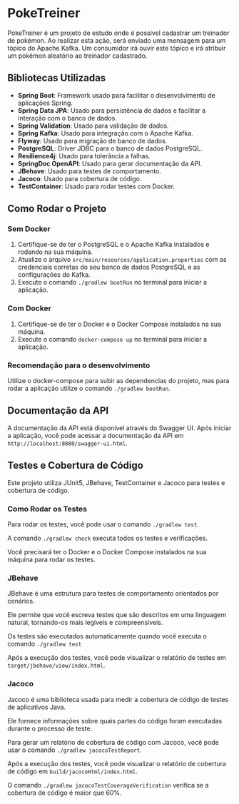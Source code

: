# PokeTreiner

PokeTreiner é um projeto de estudo onde é possível cadastrar um treinador de pokémon.
Ao realizar esta ação, será enviado uma mensagem para um tópico do Apache Kafka.
Um consumidor irá ouvir este tópico e irá atribuir um pokémon aleatório ao treinador cadastrado.

## Bibliotecas Utilizadas

- **Spring Boot**: Framework usado para facilitar o desenvolvimento de aplicações Spring.
- **Spring Data JPA**: Usado para persistência de dados e facilitar a interação com o banco de dados.
- **Spring Validation**: Usado para validação de dados.
- **Spring Kafka**: Usado para integração com o Apache Kafka.
- **Flyway**: Usado para migração de banco de dados.
- **PostgreSQL**: Driver JDBC para o banco de dados PostgreSQL.
- **Resilience4j**: Usado para tolerância a falhas.
- **SpringDoc OpenAPI**: Usado para gerar documentação da API.
- **JBehave**: Usado para testes de comportamento.
- **Jacoco**: Usado para cobertura de código.
- **TestContainer**: Usado para rodar testes com Docker.

## Como Rodar o Projeto

### Sem Docker

1. Certifique-se de ter o PostgreSQL e o Apache Kafka instalados e rodando na sua máquina.
2. Atualize o arquivo `src/main/resources/application.properties` com as credenciais corretas do seu banco de dados
   PostgreSQL e as configurações do Kafka.
3. Execute o comando `./gradlew bootRun` no terminal para iniciar a aplicação.

### Com Docker

1. Certifique-se de ter o Docker e o Docker Compose instalados na sua máquina.
2. Execute o comando `docker-compose up` no terminal para iniciar a aplicação.

### Recomendação para o desenvolvimento

Utilize o docker-compose para subir as dependencias do projeto, mas para rodar a aplicação utilize o
comando `./gradlew bootRun`.

## Documentação da API

A documentação da API está disponível através do Swagger UI.
Após iniciar a aplicação, você pode acessar a documentação da API em `http://localhost:8080/swagger-ui.html`.

## Testes e Cobertura de Código

Este projeto utiliza JUnit5, JBehave, TestContainer e Jacoco para testes e cobertura de código.

### Como Rodar os Testes

Para rodar os testes, você pode usar o comando `./gradlew test`.

A comando `./gradlew check` executa todos os testes e verificações.

Você precisará ter o Docker e o Docker Compose instalados na sua máquina para rodar os testes.

### JBehave

JBehave é uma estrutura para testes de comportamento orientados por cenários.

Ele permite que você escreva testes que são descritos em uma linguagem natural, tornando-os mais legíveis e
compreensíveis.

Os testes são executados automaticamente quando você executa o comando `./gradlew test`

Após a execução dos testes, você pode visualizar o relatório de testes em `target/jbehave/view/index.html`.

### Jacoco

Jacoco é uma biblioteca usada para medir a cobertura de código de testes de aplicativos Java.

Ele fornece informações sobre quais partes do código foram executadas durante o processo de teste.

Para gerar um relatório de cobertura de código com Jacoco, você pode usar o comando `./gradlew jacocoTestReport`.

Após a execução dos testes, você pode visualizar o relatório de cobertura de código em `build/jacocoHtml/index.html`.

O comando `./gradlew jacocoTestCoverageVerification` verifica se a cobertura de código é maior que 60%.